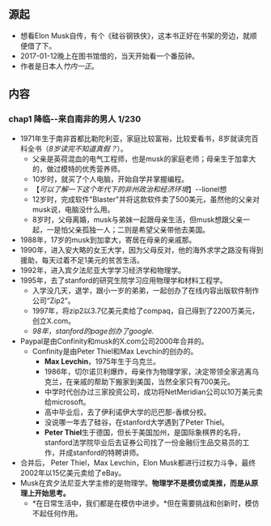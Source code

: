 ## 源起
+ 想看Elon Musk自传，有个《硅谷钢铁侠》，这本书正好在书架的旁边，就顺便借了下。
+ 2017-01-12晚上在图书馆借的，当天开始看一个番茄钟。
+ 作者是日本人*竹内一正*。

## 内容
###  chap1 降临--来自南非的男人 1/230
+ 1971年生于南非首都比勒陀利亚，家庭比较富裕，比较爱看书，8岁就读完百科全书（*8岁读完不知道真假？*）。
	+ 父亲是英荷混血的电气工程师，也是musk的家庭老师；母亲生于加拿大的，做过模特的优秀营养师。
	+ 10岁时，就买了个人电脑，开始自学并掌握编程。
	+ 【*可以了解一下这个年代下的非州政治和经济环境*】--lionel想
	+ 12岁时，完成软件"Blaster"并将这款软件卖了500美元，虽然他的父亲对musk说，电脑没什么用。
	+ 8岁时，父母离婚，musk与弟妹一起跟母亲生活，但musk想跟父亲一起，一是怕父亲孤独一人；二则是希望父亲带他去美国。
+ 1988年，17岁的musk到加拿大，寄居在母亲的亲戚那。
+ 1990年，进入安大略的女王大学，因为父母反对，他的海外求学之路没有得到援助，每天过着不足1美元的贫苦生活。
+ 1992年，进入宾夕法尼亚大学学习经济学和物理学。
+ 1995年，去了stanford的研究生院学习应用物理学和材料工程学。
	+ 入学没几天，退学，跟小一岁的弟弟，一起创办了在线内容出版软件制作公司“Zip2”。
	+ 1997年，将zip2以3.7亿美元卖给了compaq，自己得到了2200万美元，创立X.com。
	+ *98年，stanford的page创办了google.*
+ Paypal是由Confinity和musk的X.com公司2000年合并的。
	+ Confinity是由Peter Thiel和Max Levchin的创办的。
		+ **Max Levchin**，1975年生于乌克兰。
		+ 1986年，切尔诺贝利爆炸，母亲作为物理学家，决定带领全家逃离乌克兰，在亲戚的帮助下搬家到美国，当然全家只有700美元。
		+ 中学时代创办过三家投资公司，成功将NetMeridian公司以10万美元卖给microsoft。
		+ 高中毕业后，去了伊利诺伊大学的厄巴那-香槟分校。
		+ 没说哪一年去了硅谷，在stanford大学遇到了Peter Thiel。
		+ **Peter Thiel**生于德国，但长于美国加州，是国际象棋界的名将，stanford法学院毕业后去证券公司找了一份金融衍生品交易员的工作，并成stanford的特聘讲师。
+ 合并后， Peter Thiel，Max Levchin，Elon Musk都进行过权力斗争，最终2002年以15亿美元卖给了eBay。
+ Musk在宾夕法尼亚大学主修的是物理学。**物理学不是模仿或类推，而是从原理上开始思考。**
	+ *在日常生活中，我们都是在模仿中进步。*但在需要挑战和创新时，模仿不起任何作用。